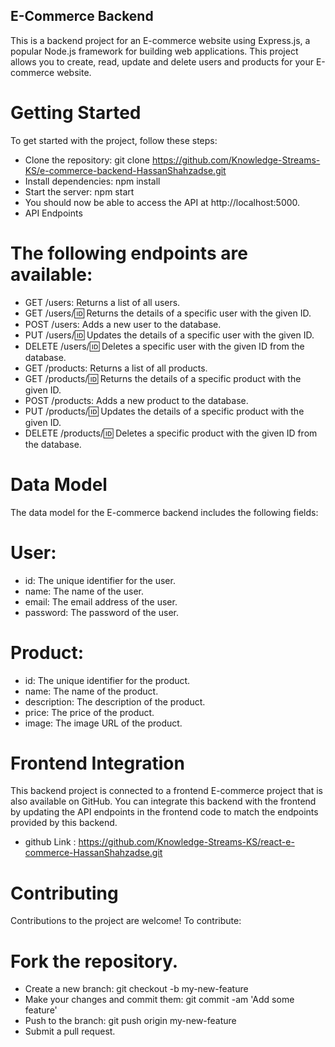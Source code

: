 ## E-Commerce Backend
This is a backend project for an E-commerce website using Express.js, a popular Node.js framework for building web applications. This project allows you to create, read, update and delete users and products for your E-commerce website.

# Getting Started
To get started with the project, follow these steps:

- Clone the repository: git clone https://github.com/Knowledge-Streams-KS/e-commerce-backend-HassanShahzadse.git
- Install dependencies: npm install
- Start the server: npm start
- You should now be able to access the API at http://localhost:5000.
- API Endpoints
# The following endpoints are available:

- GET /users: Returns a list of all users.
- GET /users/:id: Returns the details of a specific user with the given ID.
- POST /users: Adds a new user to the database.
- PUT /users/:id: Updates the details of a specific user with the given ID.
- DELETE /users/:id: Deletes a specific user with the given ID from the database.
- GET /products: Returns a list of all products.
- GET /products/:id: Returns the details of a specific product with the given ID.
- POST /products: Adds a new product to the database.
- PUT /products/:id: Updates the details of a specific product with the given ID.
- DELETE /products/:id: Deletes a specific product with the given ID from the database.

# Data Model
The data model for the E-commerce backend includes the following fields:

# User:
- id: The unique identifier for the user.
- name: The name of the user.
- email: The email address of the user.
- password: The password of the user.
# Product:
- id: The unique identifier for the product.
- name: The name of the product.
- description: The description of the product.
- price: The price of the product.
- image: The image URL of the product.
# Frontend Integration
This backend project is connected to a frontend E-commerce project that is also available on GitHub. You can integrate this backend with the frontend by updating the API endpoints in the frontend code to match the endpoints provided by this backend.
- github Link : https://github.com/Knowledge-Streams-KS/react-e-commerce-HassanShahzadse.git

# Contributing
Contributions to the project are welcome! To contribute:

# Fork the repository.
- Create a new branch: git checkout -b my-new-feature
- Make your changes and commit them: git commit -am 'Add some feature'
- Push to the branch: git push origin my-new-feature
- Submit a pull request.
